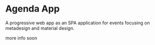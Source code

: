 # Agenda App
A progressive web app as an SPA application for events focusing on metadesign and material design.

more info soon
